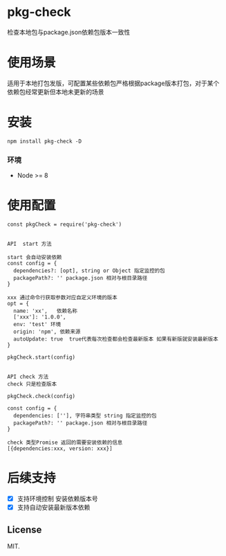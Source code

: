 
# pkg-check
检查本地包与package.json依赖包版本一致性

# 使用场景
适用于本地打包发版，可配置某些依赖包严格根据package版本打包，对于某个依赖包经常更新但本地未更新的场景

# 安装
```
npm install pkg-check -D
```
### 环境
* Node >= 8


# 使用配置
```
const pkgCheck = require('pkg-check')


API  start 方法

start 会自动安装依赖
const config = {
  dependencies?: [opt], string or Object 指定监控的包
  packagePath?: '' package.json 相对与根目录路径
}

xxx 通过命令行获取参数对应自定义环境的版本
opt = {
  name: 'xx',   依赖名称
  ['xxx']: '1.0.0',
  env: 'test' 环境
  origin: 'npm', 依赖来源
  autoUpdate: true  true代表每次检查都会检查最新版本 如果有新版就安装最新版本
}

pkgCheck.start(config) 


API check 方法
check 只是检查版本

pkgCheck.check(config) 

const config = {
  dependencies: [''], 字符串类型 string 指定监控的包 
  packagePath?: '' package.json 相对与根目录路径
}

check 类型Promise 返回的需要安装依赖的信息 
[{dependencies:xxx, version: xxx}]

```

# 后续支持

- [x] 支持环境控制 安装依赖版本号
- [x] 支持自动安装最新版本依赖

## License
MIT.









